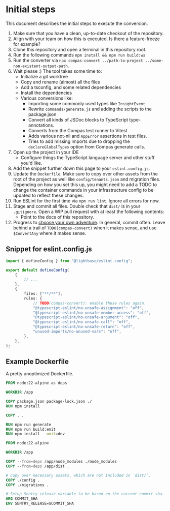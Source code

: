 # Initial steps

This document describes the initial steps to execute the conversion.

1. Make sure that you have a clean, up-to-date checkout of the repository.
2. Align with your team on how this is executed. Is there a feature-freeze for example?
3. Clone this repository and open a terminal in this repository root.
4. Run the following commands `npm install && npm run build:ws`
5. Run the converter via
   `npx compas-convert ../path-to-project ../some-non-existent-output-path`.
6. Wait please :) The tool takes some time to:
   - Initialize a git worktree
   - Copy and rename (almost) all the files
   - Add a tsconfig, and some related dependencies
   - Install the dependencies
   - Various conversions like:
     - Importing some commonly used types like `InsightEvent`
     - Rewrite `commands/generate.js` and adding the scripts to the package.json
     - Convert all kinds of JSDoc blocks to TypeScript type-annotations.
     - Converts from the Compas test runner to Vitest
     - Adds various not-nil and `AppError` assertions in test files.
     - Tries to add missing imports due to dropping the `declareGlobalTypes` option from
       Compas generate calls.
7. Open up the project in your IDE
   - Configure things the TypeScript language server and other stuff you'd like.
8. Add the snippet further down this page to your `eslint.config.js`.
9. Update the `Dockerfile`. Make sure to copy over other assets from the root of the
   project as well like `config/tenants.json` and migration files. Depending on how you
   set this up, you might need to add a TODO to change the container commands in your
   infrastructure config to be updated to reflect these changes.
10. Run ESLint for the first time via `npm run lint`. Ignore all errors for now.
11. Stage and commit all files. Double check that `dist/` is in your `.gitignore`. Open a
    WIP pull request with at least the following contents:
    - Point to the docs of this repository.
12. Progress to [choose your own adventure](./choose-your-own-adventure.md). In general,
    commit often. Leave behind a trail of `TODO(compas-convert)` when it makes sense, and
    use `$ConvertAny` where it makes sense.

## Snippet for eslint.config.js

```ts
import { defineConfig } from "@lightbase/eslint-config";

export default defineConfig(
	{
		// ...
	},
	{
		files: ["**/**"],
		rules: {
			// TODO(compas-convert): enable these rules again.
			"@typescript-eslint/no-unsafe-assignment": "off",
			"@typescript-eslint/no-unsafe-member-access": "off",
			"@typescript-eslint/no-unsafe-argument": "off",
			"@typescript-eslint/no-unsafe-call": "off",
			"@typescript-eslint/no-unsafe-return": "off",
			"unused-imports/no-unused-vars": "off",
		},
	},
);
```

## Example Dockerfile

A pretty unoptimized Dockerfile.

```Dockerfile
FROM node:22-alpine as deps

WORKDIR /app

COPY package.json package-lock.json ./
RUN npm install

COPY . .

RUN npm run generate
RUN npm run build:emit
RUN npm install --omit=dev

FROM node:22-alpine

WORKDIR /app

COPY --from=deps /app/node_modules ./node_modules
COPY --from=deps /app/dist .

# Copy over necessary assets, which are not included in `dist/`.
COPY ./config .
COPY ./migrations .

# Setup Sentry release variable to be based on the current commit sha.
ARG COMMIT_SHA
ENV SENTRY_RELEASE=$COMMIT_SHA
```
